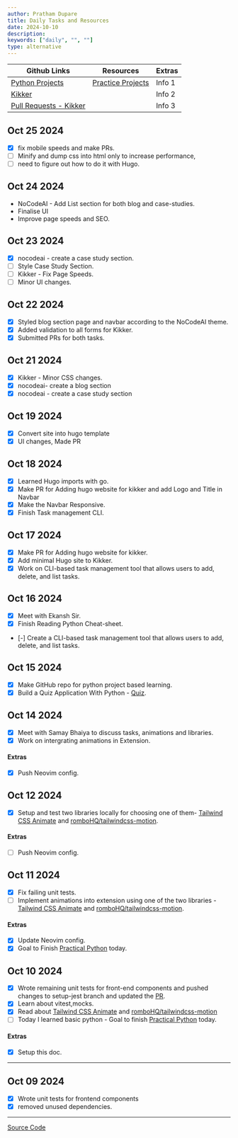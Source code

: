 ```yaml
---
author: Pratham Dupare
title: Daily Tasks and Resources
date: 2024-10-10
description:
keywords: ["daily", "", ""]
type: alternative
---
```


| Github Links                                                                   | Resources                                                       | Extras |
| ------------------------------------------------------------------------------ | --------------------------------------------------------------- | ------ |
| [Python Projects](https://github.com/prathamdupare/python-projects)            | [Practice Projects](https://realpython.com/tutorials/projects/) | Info 1 |
| [Kikker](https://github.com/raooll/kikker)                                     |                                                                 | Info 2 |
| [Pull Requests - Kikker](https://github.com/raooll/kikker/pulls/prathamdupare) |                                                                 | Info 3 |

## Oct 25 2024

- [x] fix mobile speeds and make PRs.
- [ ] Minify and dump css into html only to increase performance,
- [ ] need to figure out how to do it with Hugo.

## Oct 24 2024

- NoCodeAI - Add List section for both blog and case-studies.
- Finalise UI
- Improve page speeds and SEO.

## Oct 23 2024

- [x] nocodeai - create a case study section.
- [ ] Style Case Study Section.
- [ ] Kikker - Fix Page Speeds.
- [ ] Minor UI changes.

## Oct 22 2024

- [x] Styled blog section page and navbar according to the NoCodeAI theme.
- [x] Added validation to all forms for Kikker.
- [x] Submitted PRs for both tasks.

## Oct 21 2024

- [x] Kikker - Minor CSS changes.
- [x] nocodeai- create a blog section
- [x] nocodeai - create a case study section

## Oct 19 2024

- [x] Convert site into hugo template
- [x] UI changes, Made PR

## Oct 18 2024

- [x] Learned Hugo imports with go.
- [x] Make PR for Adding hugo website for kikker and add Logo and Title in Navbar
- [x] Make the Navbar Responsive.
- [x] Finish Task management CLI.

## Oct 17 2024

- [x] Make PR for Adding hugo website for kikker.
- [x] Add minimal Hugo site to Kikker.
- [x] Work on CLI-based task management tool that allows users to add, delete, and list tasks.

## Oct 16 2024

- [x] Meet with Ekansh Sir.
- [x] Finish Reading Python Cheat-sheet.
- [-] Create a CLI-based task management tool that allows users to add, delete, and list tasks.

## Oct 15 2024

- [x] Make GitHub repo for python project based learning.
- [x] Build a Quiz Application With Python - [Quiz](https://realpython.com/python-quiz-application/).

## Oct 14 2024

- [x] Meet with Samay Bhaiya to discuss tasks, animations and libraries.
- [x] Work on intergrating animations in Extension.

#### Extras

- [x] Push Neovim config.

## Oct 12 2024

- [x] Setup and test two libraries locally for choosing one of them- [Tailwind CSS Animate](https://github.com/jamiebuilds/tailwindcss-animate/tree/main) and [romboHQ/tailwindcss-motion](https://github.com/romboHQ/tailwindcss-motion).

#### Extras

- [ ] Push Neovim config.

## Oct 11 2024

- [x] Fix failing unit tests.
- [ ] Implement animations into extension using one of the two libraries - [Tailwind CSS Animate](https://github.com/jamiebuilds/tailwindcss-animate/tree/main) and [romboHQ/tailwindcss-motion](https://github.com/romboHQ/tailwindcss-motion).

#### Extras

- [x] Update Neovim config.
- [x] Goal to Finish [Practical Python](https://practical.learnpython.dev/001_prerequisites/) today.

## Oct 10 2024

- [x] Wrote remaining unit tests for front-end components and pushed changes to setup-jest branch and updated the [PR](https://github.com/raooll/kikker/pull/32).
- [x] Learn about vitest,mocks.
- [x] Read about [Tailwind CSS Animate](https://github.com/jamiebuilds/tailwindcss-animate/tree/main) and [romboHQ/tailwindcss-motion](https://github.com/romboHQ/tailwindcss-motion)
- [ ] Today I learned basic python - Goal to finish [Practical Python](https://practical.learnpython.dev/001_prerequisites/) today.

#### Extras

- [x] Setup this doc.

---

## Oct 09 2024

- [x] Wrote unit tests for frontend components
- [x] removed unused dependencies.

---

[Source Code](https://github.com/prathamdupare/blog/)
